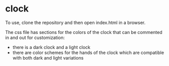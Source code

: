 # clock

To use, clone the repository and then open index.html in a browser.

The css file has sections for the colors of the clock that can be commented in and out for customization:    
* there is a dark clock and a light clock
* there are color schemes for the hands of the clock which are compatible with both dark and light variations
